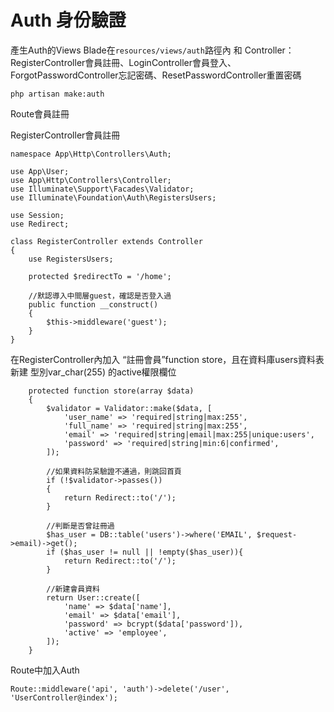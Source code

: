 # Auth 身份驗證

產生Auth的Views Blade在`resources/views/auth`路徑內 和 Controller：RegisterController會員註冊、LoginController會員登入、ForgotPasswordController忘記密碼、ResetPasswordController重置密碼

```
php artisan make:auth
```

Route會員註冊

RegisterController會員註冊

```
namespace App\Http\Controllers\Auth;

use App\User;
use App\Http\Controllers\Controller;
use Illuminate\Support\Facades\Validator;
use Illuminate\Foundation\Auth\RegistersUsers;

use Session;
use Redirect;

class RegisterController extends Controller
{
    use RegistersUsers;

    protected $redirectTo = '/home';

    //默認導入中間層guest，確認是否登入過
    public function __construct()
    {
        $this->middleware('guest');
    }
}
```

在RegisterController內加入 “註冊會員”function store，且在資料庫users資料表新建 型別var\_char\(255\) 的active權限欄位

```
    protected function store(array $data)
    {
        $validator = Validator::make($data, [
            'user_name' => 'required|string|max:255',
            'full_name' => 'required|string|max:255',
            'email' => 'required|string|email|max:255|unique:users',
            'password' => 'required|string|min:6|confirmed',
        ]);

        //如果資料防呆驗證不通過，則跳回首頁
        if (!$validator->passes()) 
        {
            return Redirect::to('/');
        }

        //判斷是否曾註冊過
        $has_user = DB::table('users')->where('EMAIL', $request->email)->get();
        if ($has_user != null || !empty($has_user)){
            return Redirect::to('/');
        }

        //新建會員資料
        return User::create([
            'name' => $data['name'],
            'email' => $data['email'],
            'password' => bcrypt($data['password']),
            'active' => 'employee',
        ]);
    }
```

Route中加入Auth

```
Route::middleware('api', 'auth')->delete('/user', 'UserController@index');
```



